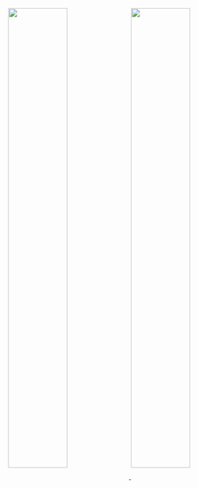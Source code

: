 <a href="https://github.com/jeffl8n">
  <img align="center" width="49%" src="./jeffl8n.svg" />
</a>
<a href="https://github.com/jel3-sf">
  <img align="center" width="49%" src="./jel3-sf.svg" />
</a>
<br />